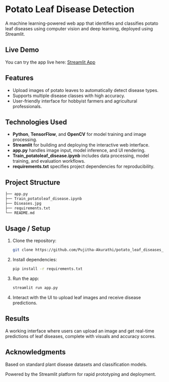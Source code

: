 # Potato Leaf Disease Detection

A machine learning-powered web app that identifies and classifies potato leaf diseases using computer vision and deep learning, deployed using Streamlit.

##  Live Demo
You can try the app live here: [Streamlit App](https://potatoleafdiseasesdetection-d9ugwtzekffawhnkurqkfj.streamlit.app/)

## Features
- Upload images of potato leaves to automatically detect disease types.
- Supports multiple disease classes with high accuracy.
- User-friendly interface for hobbyist farmers and agricultural professionals.

## Technologies Used
- **Python**, **TensorFlow**, and **OpenCV** for model training and image processing.
- **Streamlit** for building and deploying the interactive web interface.
- **app.py** handles image input, model inference, and UI rendering.
- **Train_potatoleaf_disease.ipynb** includes data processing, model training, and evaluation workflows.
- **requirements.txt** specifies project dependencies for reproducibility.

## Project Structure
```bash
├── app.py
├── Train_potatoleaf_disease.ipynb
├── Diseases.jpg
├── requirements.txt
└── README.md
```

## Usage / Setup
1. Clone the repository:
   ```bash
   git clone https://github.com/Pujitha-Akurathi/potato_leaf_diseases_detection.git

2. Install dependencies:
   ```bash
   pip install -r requirements.txt

3. Run the app:
   ```bash
   streamlit run app.py
   ```
4. Interact with the UI to upload leaf images and receive disease predictions.

## Results
A working interface where users can upload an image and get real-time predictions of leaf diseases, complete with visuals and accuracy scores.

## Acknowledgments
Based on standard plant disease datasets and classification models.

Powered by the Streamlit platform for rapid prototyping and deployment.
